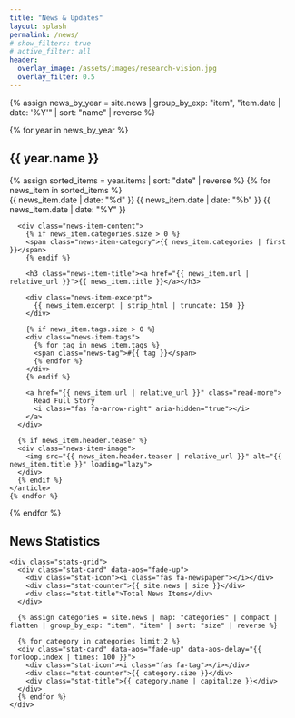 ```yaml
---
title: "News & Updates"
layout: splash
permalink: /news/
# show_filters: true
# active_filter: all
header:
  overlay_image: /assets/images/research-vision.jpg
  overlay_filter: 0.5
---
```


{% assign news_by_year = site.news | group_by_exp: "item", "item.date | date: '%Y'" | sort: "name" | reverse %}

{% for year in news_by_year %}
<div class="publication-year news-year" id="{{ year.name }}">
  <h2>{{ year.name }}</h2>
  
  <div class="news-items">
    {% assign sorted_items = year.items | sort: "date" | reverse %}
    {% for news_item in sorted_items %}
    <article class="news-item" data-categories="{% for category in news_item.categories %}{{ category | downcase }} {% endfor %}">
      <div class="news-item-date">
        <div class="date-box">
          <span class="day">{{ news_item.date | date: "%d" }}</span>
          <span class="month">{{ news_item.date | date: "%b" }}</span>
          <span class="year">{{ news_item.date | date: "%Y" }}</span>
        </div>
      </div>
      
      <div class="news-item-content">
        {% if news_item.categories.size > 0 %}
        <span class="news-item-category">{{ news_item.categories | first }}</span>
        {% endif %}
        
        <h3 class="news-item-title"><a href="{{ news_item.url | relative_url }}">{{ news_item.title }}</a></h3>
        
        <div class="news-item-excerpt">
          {{ news_item.excerpt | strip_html | truncate: 150 }}
        </div>
        
        {% if news_item.tags.size > 0 %}
        <div class="news-item-tags">
          {% for tag in news_item.tags %}
          <span class="news-tag">#{{ tag }}</span>
          {% endfor %}
        </div>
        {% endif %}
        
        <a href="{{ news_item.url | relative_url }}" class="read-more">
          Read Full Story
          <i class="fas fa-arrow-right" aria-hidden="true"></i>
        </a>
      </div>
      
      {% if news_item.header.teaser %}
      <div class="news-item-image">
        <img src="{{ news_item.header.teaser | relative_url }}" alt="{{ news_item.title }}" loading="lazy">
      </div>
      {% endif %}
    </article>
    {% endfor %}
  </div>
</div>
{% endfor %}

<div class="news-stats">
  <div class="container">
    <h2>News Statistics</h2>
    
    <div class="stats-grid">
      <div class="stat-card" data-aos="fade-up">
        <div class="stat-icon"><i class="fas fa-newspaper"></i></div>
        <div class="stat-counter">{{ site.news | size }}</div>
        <div class="stat-title">Total News Items</div>
      </div>
      
      {% assign categories = site.news | map: "categories" | compact | flatten | group_by_exp: "item", "item" | sort: "size" | reverse %}
      
      {% for category in categories limit:2 %}
      <div class="stat-card" data-aos="fade-up" data-aos-delay="{{ forloop.index | times: 100 }}">
        <div class="stat-icon"><i class="fas fa-tag"></i></div>
        <div class="stat-counter">{{ category.size }}</div>
        <div class="stat-title">{{ category.name | capitalize }}</div>
      </div>
      {% endfor %}
    </div>
  </div>
</div>

<script>
document.addEventListener('DOMContentLoaded', function() {
  // Category filtering
  const filterTabs = document.querySelectorAll('.news-filter-tag');
  const newsItems = document.querySelectorAll('.news-item');
  
  filterTabs.forEach(tab => {
    tab.addEventListener('click', function(e) {
      e.preventDefault();
      
      // Update active tab
      filterTabs.forEach(t => t.classList.remove('active'));
      this.classList.add('active');
      
      const category = this.getAttribute('href').split('/').pop().replace('/', '');
      
      // Filter items
      newsItems.forEach(item => {
        if (category === 'all') {
          item.style.display = '';
        } else {
          const itemCategories = item.getAttribute('data-categories');
          if (itemCategories && itemCategories.includes(category)) {
            item.style.display = '';
          } else {
            item.style.display = 'none';
          }
        }
      });
    });
  });
});
</script>